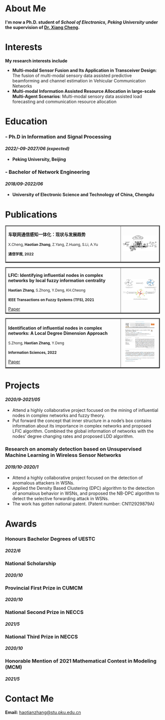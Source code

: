 # About Me

**I'm now a Ph.D. student of *School of Electronics, Peking University* under the supervision of [Dr. Xiang Cheng](https://sites.google.com/site/xchengpku/home ).**


# Interests

**My research interests include**

* **Multi-modal Sensor Fusion and Its Application in Transceiver Design**: The fusion of multi-modal sensory data assisted predictive beamforming and channel estimation in Vehicular Communication Networks
* **Multi-modal Information Assisted Resource Allocation in large-scale Multi-Agent Scenarios**:  Multi-modal sensory data assisted load forecasting and communication resource allocation



# Education

### - Ph.D in Information and Signal Processing
#### _2022/-09-2027/06 (expected)_
  * **Peking University, Beijing**

### - Bachelor of Network Engineering
#### _2018/09-2022/06_
  * **University of Electronic Science and Technology of China, Chengdu**

# Publications
<table border="2">
  <tr>
    <td width="75%">
      <p><b>车联网通信感知一体化：现状与发展趋势</b></p>
      <p><small>X.Cheng, <b>Haotian Zhang</b>, Z.Yang, Z.Huang, S.Li, A.Yu </small></p>
      <p><small><b>通信学报, 2022</b></small></p>
      </a>
    </td>
    <td width="25%">
      <img src="VCN.png" width="100%">
    </td>
  </tr>
</table>

<table border="2">
  <tr>
    <td width="75%">
       <p><b>LFIC: Identifying influential nodes in complex networks by local fuzzy information centrality</b></p>
       <p><small><b>Haotian Zhang</b>, S.Zhong, Y.Deng, KH.Cheong </small></p>
       <p><small><b>IEEE Transactions on Fuzzy Systems (TFS), 2021</b></small></p>
       <a href="https://ieeexplore.ieee.org/abstract/document/9537594/">Paper</a>
    </td>
    <td width="25%">
      <img src="TFS.png" width="100%">
    </td>
  </tr>
</table>

<table border="2">
  <tr>
    <td width="75%">
      <p><b>Identification of influential nodes in complex networks: A Local Degree Dimension Approach</b></p>
      <p><small>S.Zhong, <b>Haotian Zhang</b>, Y.Deng </small></p>
      <p><small><b>Information Sciences, 2022</b></small></p>
      <a href="https://www.sciencedirect.com/science/article/abs/pii/S0020025522008672">Paper</a>
    </td>
    <td width="25%">
      <img src="INS.png" width="100%">
    </td>
  </tr>
</table>

# Projects

#### _2020/9-2021/05_
* Attend a highly collaborative project focused on the mining of influential nodes in complex networks and fuzzy theory.
* Put forward the concept that inner structure in a node’s box contains information about its importance in complex networks and proposed LFIC algorithm. Combined the global information of networks with the nodes’ degree changing rates and proposed LDD algorithm.

### Research on anomaly detection based on Unsupervised Machine Learning in Wireless Sensor Networks	
#### _2019/10-2020/1_
* Attend a highly collaborative project focused on the detection of anomalous attackers in WSNs.
* Applied the Density Based Clustering (DPC) algorithm to the detection of anomalous behavior in WSNs, and proposed the NB-DPC algorithm to detect the selective forwarding attack in WSNs.
* The work has gotten national patent. (Patent number: CN112929879A)

# Awards

### Honours Bachelor Degrees of UESTC
#### _2022/6_

### National Scholarship
#### _2020/10_

### Provincial First Prize in CUMCM
#### _2020/10_

### National Second Prize in NECCS
#### _2021/5_

### National Third Prize in NECCS
#### _2020/10_

### Honorable Mention of 2021 Mathematical Contest in Modeling (MCM)
#### _2021/5_



# Contact Me

**Email:** haotianzhang@stu.pku.edu.cn
